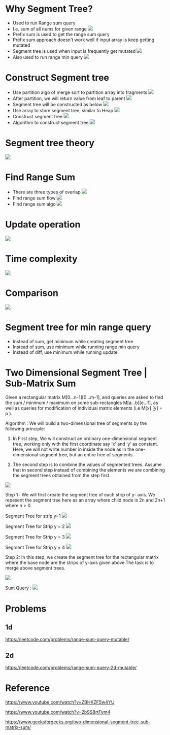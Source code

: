 # Why Segment Tree?
- Used to run Range sum query
- I.e. sum of all nums for given range
![](assets/range-sum-query.png)
- Prefix sum is used to get the range sum query
- Prefix sum approach doesn't work well if input array is keep getting mutated
- Segment tree is used when input is frequently get mutated
![](assets/compare.png)
- Also used to run range min query
![](assets/range-min-query.png)
# Construct Segment tree
- Use partition algo of merge sort to partition array into fragments
![](assets/partition.png)
- After partition, we will return value from leaf to parent
![](assets/calculate-sum.png)
- Segment tree will be constructed as below
![](assets/segment-tree.png)
- Use array to store segment tree, similar to Heap
![](assets/similar-to-heap.png)
- Construct segment tree 
![](assets/construction-flow.png)
- Algorithm to construct segment tree
![](assets/construction-algo.png)
# Segment tree theory
![](assets/theory.png)
# Find Range Sum
- There are three types of overlap
![](assets/overlap-types.png)
- Find range sum flow
![](assets/find-range-sum-flow.png)
- Find range sum algo
![](assets/find-range-sum-algo.png)
# Update operation
![](assets/update-flow-algo.png)
# Time complexity
![](assets/time-complexity.png)
# Comparison
![](assets/compare-algo.png)

# Segment tree for min range query
- Instead of sum, get minimum while creating segment tree
- Instead of sum, use minimum while running range min query
- Instead of diff, use minimum while running update
# Two Dimensional Segment Tree | Sub-Matrix Sum
Given a rectangular matrix M[0…n-1][0…m-1], and queries are asked to find the sum / minimum / maximum on some sub-rectangles M[a…b][e…f], as well as queries for modification of individual matrix elements (i.e M[x] [y] = p ).

Algorithm :
We will build a two-dimensional tree of segments by the following principle:
1. In First step, We will construct an ordinary one-dimensional segment tree, working only with the first coordinate say ‘x’ and ‘y’ as constant. Here, we will not write number in inside the node as in the one-dimensional segment tree, but an entire tree of segments.

2. The second step is to combine the values of segmented trees. Assume that in second step instead of combining the elements we are combining the segment trees obtained from the step first.

![](https://media.geeksforgeeks.org/wp-content/uploads/Untitled-Diagram-9-1-e1524141861631.png)

Step 1 : We will first create the segment tree of each strip of y- axis. We repesent the segment tree here as an array where child node is 2n and 2n+1 where n > 0.

Segment Tree for strip y=1
![](https://media.geeksforgeeks.org/wp-content/uploads/Untitled-Diagram-7-1-e1524132296133.png)

Segment Tree for Strip y = 2
![](https://media.geeksforgeeks.org/wp-content/uploads/Untitled-Diagram-7-2-e1524132427341.png)

Segment Tree for Strip y = 3
![](https://media.geeksforgeeks.org/wp-content/uploads/Untitled-Diagram-7-3-e1524132504548.png)

Segment Tree for Strip y = 4
![](https://media.geeksforgeeks.org/wp-content/uploads/Untitled-Diagram-7-4-e1524132560570.png)

Step 2: In this step, we create the segment tree for the rectangular matrix where the base node are the strips of y-axis given above.The task is to merge above segment trees.

![](https://media.geeksforgeeks.org/wp-content/uploads/Untitled-Diagram-5-1-e1524129806521.png)

Sum Query :
![](https://media.geeksforgeeks.org/wp-content/uploads/seg2D.png)


# Problems
## 1d
https://leetcode.com/problems/range-sum-query-mutable/
## 2d
https://leetcode.com/problems/range-sum-query-2d-mutable/
# Reference
https://www.youtube.com/watch?v=ZBHKZF5w4YU

https://www.youtube.com/watch?v=2bSS8rtFym4

https://www.geeksforgeeks.org/two-dimensional-segment-tree-sub-matrix-sum/